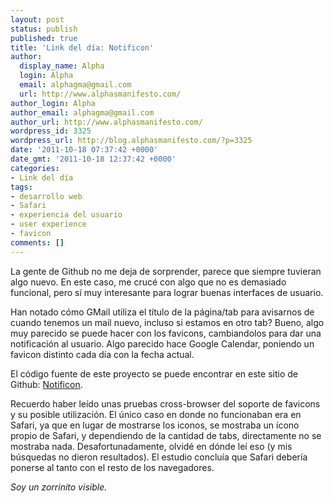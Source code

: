 ```yaml
---
layout: post
status: publish
published: true
title: 'Link del día: Notificon'
author:
  display_name: Alpha
  login: Alpha
  email: alphagma@gmail.com
  url: http://www.alphasmanifesto.com/
author_login: Alpha
author_email: alphagma@gmail.com
author_url: http://www.alphasmanifesto.com/
wordpress_id: 3325
wordpress_url: http://blog.alphasmanifesto.com/?p=3325
date: '2011-10-18 07:37:42 +0000'
date_gmt: '2011-10-18 12:37:42 +0000'
categories:
- Link del día
tags:
- desarrollo web
- Safari
- experiencia del usuario
- user experience
- favicon
comments: []
---
```


La gente de Github no me deja de sorprender, parece que siempre tuvieran algo nuevo. En este caso, me crucé con algo que no es demasiado funcional, pero sí muy interesante para lograr buenas interfaces de usuario.

Han notado cómo GMail utiliza el título de la página/tab para avisarnos de cuando tenemos un mail nuevo, incluso si estamos en otro tab? Bueno, algo muy parecido se puede hacer con los favicons, cambiandolos para dar una notificación al usuario. Algo parecido hace Google Calendar, poniendo un favicon distinto cada día con la fecha actual.

El código fuente de este proyecto se puede encontrar en este sitio de Github: <a href="https://github.com/makeable/Notificon">Notificon</a>.

Recuerdo haber leído unas pruebas cross-browser del soporte de favicons y su posible utilización. El único caso en donde no funcionaban era en Safari, ya que en lugar de mostrarse los iconos, se mostraba un ícono propio de Safari, y dependiendo de la cantidad de tabs, directamente no se mostraba nada. Desafortunadamente, olvidé en dónde leí eso (y mis búsquedas no dieron resultados). El estudio concluía que Safari debería ponerse al tanto con el resto de los navegadores.

_Soy un zorrinito visible._
